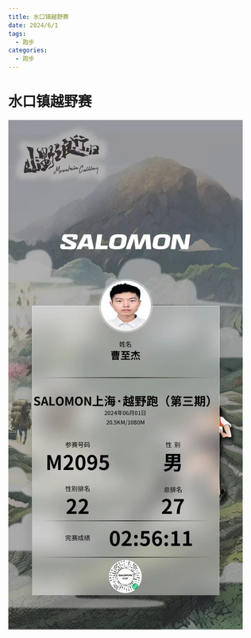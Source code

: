 ```yaml
---
title: 水口镇越野赛
date: 2024/6/1
tags:
  - 跑步
categories:
  - 跑步
---
```


# 水口镇越野赛

<img src="./img/6.jpg"/>
